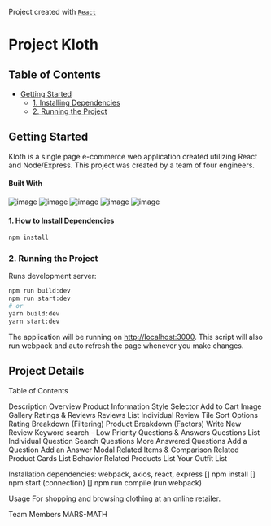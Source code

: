 Project created with [`React`](https://github.com/facebook/react)
# Project Kloth

## Table of Contents
  - [Getting Started](#getting-started)
    - [1. Installing Dependencies](#1-installing-dependencies)
    - [2. Running the Project](#2-running-the-project)

## Getting Started
Kloth is a single page e-commerce web application created utilizing React and Node/Express. This project was created by a team of four engineers.
#### Built With
![image](https://img.shields.io/badge/React-20232A?style=for-the-badge&logo=react&logoColor=61DAFB)
![image](https://img.shields.io/badge/Node.js-339933?style=for-the-badge&logo=nodedotjs&logoColor=white)
![image](https://img.shields.io/badge/Express.js-000000?style=for-the-badge&logo=express&logoColor=white)
![image](https://img.shields.io/badge/Material%20UI-007FFF?style=for-the-badge&logo=mui&logoColor=white)
![image](https://img.shields.io/badge/Jest-C21325?style=for-the-badge&logo=jest&logoColor=white)

#### 1. How to Install Dependencies
```bash
npm install
```

### 2. Running the Project
Runs development server:
```bash
npm run build:dev
npm run start:dev
# or
yarn build:dev
yarn start:dev
```
The application will be running on [http://localhost:3000](http://localhost:3000).
This script will also run webpack and auto refresh the page whenever you make changes.


## Project Details

Table of Contents


Description
  Overview
    Product Information
    Style Selector
    Add to Cart
    Image Gallery
  Ratings & Reviews
    Reviews List
    Individual Review Tile
    Sort Options
    Rating Breakdown (Filtering)
    Product Breakdown (Factors)
    Write New Review
    Keyword search - Low Priority
  Questions & Answers
    Questions List
    Individual Question
    Search Questions
    More Answered Questions
    Add a Question
    Add an Answer Modal
  Related Items & Comparison
    Related Product Cards
    List Behavior
    Related Products List
    Your Outfit List


Installation
  dependencies: webpack, axios, react, express
  [] npm install
  [] npm start (connection)
  [] npm run compile (run webpack)

Usage
  For shopping and browsing clothing at an online retailer.

Team Members
  MARS-MATH




